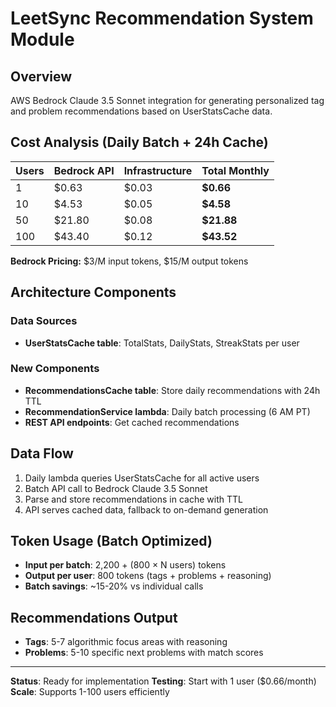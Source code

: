 # LeetSync Recommendation System Module

## Overview
AWS Bedrock Claude 3.5 Sonnet integration for generating personalized tag and problem recommendations based on UserStatsCache data.

## Cost Analysis (Daily Batch + 24h Cache)

| Users | Bedrock API | Infrastructure | **Total Monthly** |
|-------|-------------|----------------|-------------------|
| 1 | $0.63 | $0.03 | **$0.66** |
| 10 | $4.53 | $0.05 | **$4.58** |
| 50 | $21.80 | $0.08 | **$21.88** |
| 100 | $43.40 | $0.12 | **$43.52** |

**Bedrock Pricing:** $3/M input tokens, $15/M output tokens

## Architecture Components

### Data Sources
- **UserStatsCache table**: TotalStats, DailyStats, StreakStats per user

### New Components
- **RecommendationsCache table**: Store daily recommendations with 24h TTL
- **RecommendationService lambda**: Daily batch processing (6 AM PT)
- **REST API endpoints**: Get cached recommendations

## Data Flow
1. Daily lambda queries UserStatsCache for all active users
2. Batch API call to Bedrock Claude 3.5 Sonnet
3. Parse and store recommendations in cache with TTL
4. API serves cached data, fallback to on-demand generation

## Token Usage (Batch Optimized)
- **Input per batch**: 2,200 + (800 × N users) tokens
- **Output per user**: 800 tokens (tags + problems + reasoning)
- **Batch savings**: ~15-20% vs individual calls

## Recommendations Output
- **Tags**: 5-7 algorithmic focus areas with reasoning
- **Problems**: 5-10 specific next problems with match scores

---
**Status**: Ready for implementation
**Testing**: Start with 1 user ($0.66/month)
**Scale**: Supports 1-100 users efficiently